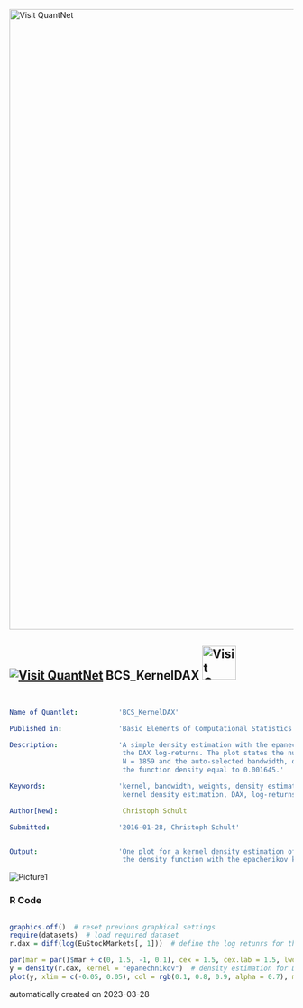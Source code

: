 [<img src="https://github.com/QuantLet/Styleguide-and-FAQ/blob/master/pictures/banner.png" width="1100" alt="Visit QuantNet">](http://quantlet.de/)

## [<img src="https://github.com/QuantLet/Styleguide-and-FAQ/blob/master/pictures/qloqo.png" alt="Visit QuantNet">](http://quantlet.de/) **BCS_KernelDAX** [<img src="https://github.com/QuantLet/Styleguide-and-FAQ/blob/master/pictures/QN2.png" width="60" alt="Visit QuantNet 2.0">](http://quantlet.de/)

```yaml


Name of Quantlet:          'BCS_KernelDAX'

Published in:              'Basic Elements of Computational Statistics'

Description:               'A simple density estimation with the epanechnikov kernel for
                            the DAX log-returns. The plot states the number of obervations
                            N = 1859 and the auto-selected bandwidth, optimally chosen by
                            the function density equal to 0.001645.'

Keywords:                  'kernel, bandwidth, weights, density estimation, plot, nonparametric, 
                            kernel density estimation, DAX, log-returns, epanechnikov'

Author[New]:                Christoph Schult

Submitted:                 '2016-01-28, Christoph Schult'


Output:                    'One plot for a kernel density estimation of the DAX log-returns by
                            the density function with the epachenikov kernel.'

```

![Picture1](BCS_KernelDAX.png)

### R Code
```r

graphics.off()  # reset previous graphical settings
require(datasets)  # load required dataset 
r.dax = diff(log(EuStockMarkets[, 1]))  # define the log retunrs for the DAX index

par(mar = par()$mar + c(0, 1.5, -1, 0.1), cex = 1.5, cex.lab = 1.5, lwd = 2)
y = density(r.dax, kernel = "epanechnikov")  # density estimation for DAX log-returns
plot(y, xlim = c(-0.05, 0.05), col = rgb(0.1, 0.8, 0.9, alpha = 0.7), main = "")
```

automatically created on 2023-03-28